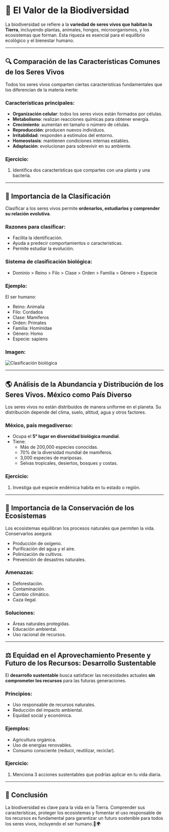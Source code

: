 # 🌿 El Valor de la Biodiversidad

La biodiversidad se refiere a la **variedad de seres vivos que habitan la Tierra**, incluyendo plantas, animales, hongos, microorganismos, y los ecosistemas que forman. Esta riqueza es esencial para el equilibrio ecológico y el bienestar humano.

---
## <span id="comunes_seres">🔍 Comparación de las Características Comunes de los Seres Vivos</span>

Todos los seres vivos comparten ciertas características fundamentales que los diferencian de la materia inerte:

### Características principales:
- **Organización celular**: todos los seres vivos están formados por células.
- **Metabolismo**: realizan reacciones químicas para obtener energía.
- **Crecimiento**: aumentan en tamaño o número de células.
- **Reproducción**: producen nuevos individuos.
- **Irritabilidad**: responden a estímulos del entorno.
- **Homeostasis**: mantienen condiciones internas estables.
- **Adaptación**: evolucionan para sobrevivir en su ambiente.

### Ejercicio:
1. Identifica dos características que compartes con una planta y una bacteria.

---
## <span id="clasificacion">🧬 Importancia de la Clasificación</span>

Clasificar a los seres vivos permite **ordenarlos, estudiarlos y comprender su relación evolutiva**.

### Razones para clasificar:
- Facilita la identificación.
- Ayuda a predecir comportamientos o características.
- Permite estudiar la evolución.

### Sistema de clasificación biológica:
- Dominio > Reino > Filo > Clase > Orden > Familia > Género > Especie

### Ejemplo:
El ser humano:
- Reino: Animalia
- Filo: Cordados
- Clase: Mamíferos
- Orden: Primates
- Familia: Hominidae
- Género: Homo
- Especie: sapiens

### Imagen:
![Clasificación biológica](./imagenes/biologia/01-clasificacion_seresvivos.png)

---
## <span id="abundancia_distribucion">🌎 Análisis de la Abundancia y Distribución de los Seres Vivos. México como País Diverso</span>

Los seres vivos no están distribuidos de manera uniforme en el planeta. Su distribución depende del clima, suelo, altitud, agua y otros factores.

### México, país megadiverso:
- Ocupa el **5° lugar en diversidad biológica mundial**.
- Tiene:
  - Más de 200,000 especies conocidas.
  - 70% de la diversidad mundial de mamíferos.
  - 3,000 especies de mariposas.
  - Selvas tropicales, desiertos, bosques y costas.

### Ejercicio:
1. Investiga qué especie endémica habita en tu estado o región.

---
## <span id="conservacion_ecosistemas">🌳 Importancia de la Conservación de los Ecosistemas</span>

Los ecosistemas equilibran los procesos naturales que permiten la vida. Conservarlos asegura:
- Producción de oxígeno.
- Purificación del agua y el aire.
- Polinización de cultivos.
- Prevención de desastres naturales.

### Amenazas:
- Deforestación.
- Contaminación.
- Cambio climático.
- Caza ilegal.

### Soluciones:
- Áreas naturales protegidas.
- Educación ambiental.
- Uso racional de recursos.

---
## <span id="desarrollo_sustentable">⚖️ Equidad en el Aprovechamiento Presente y Futuro de los Recursos: Desarrollo Sustentable</span>

El **desarrollo sustentable** busca satisfacer las necesidades actuales **sin comprometer los recursos** para las futuras generaciones.

### Principios:
- Uso responsable de recursos naturales.
- Reducción del impacto ambiental.
- Equidad social y económica.

### Ejemplos:
- Agricultura orgánica.
- Uso de energías renovables.
- Consumo consciente (reducir, reutilizar, reciclar).

### Ejercicio:
1. Menciona 3 acciones sustentables que podrías aplicar en tu vida diaria.

---
## 🧠 Conclusión

La biodiversidad es clave para la vida en la Tierra. Comprender sus características, proteger los ecosistemas y fomentar el uso responsable de los recursos es fundamental para garantizar un futuro sostenible para todos los seres vivos, incluyendo el ser humano.🌱🌍
